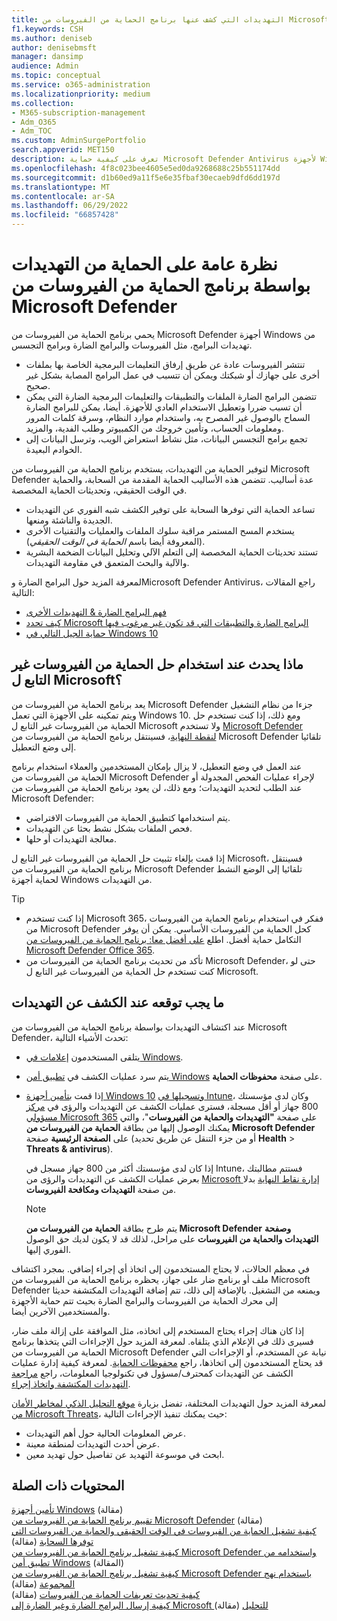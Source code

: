 ```yaml
---
title: التهديدات التي كشف عنها برنامج الحماية من الفيروسات من Microsoft Defender
f1.keywords: CSH
ms.author: deniseb
author: denisebmsft
manager: dansimp
audience: Admin
ms.topic: conceptual
ms.service: o365-administration
ms.localizationpriority: medium
ms.collection:
- M365-subscription-management
- Adm_O365
- Adm_TOC
ms.custom: AdminSurgePortfolio
search.appverid: MET150
description: تعرف على كيفية حماية Microsoft Defender Antivirus لأجهزة Windows من تهديدات البرامج، مثل الفيروسات والبرامج الضارة وبرامج التجسس.
ms.openlocfilehash: 4f8c023bee4605e5ed0da9268688c25b551174dd
ms.sourcegitcommit: d1b60ed9a11f5e6e35fbaf30ecaeb9dfd6dd197d
ms.translationtype: MT
ms.contentlocale: ar-SA
ms.lasthandoff: 06/29/2022
ms.locfileid: "66857428"
---
```

# <a name="overview-of-threat-protection-by-microsoft-defender-antivirus"></a>نظرة عامة على الحماية من التهديدات بواسطة برنامج الحماية من الفيروسات من Microsoft Defender

يحمي برنامج الحماية من الفيروسات من Microsoft Defender أجهزة Windows من تهديدات البرامج، مثل الفيروسات والبرامج الضارة وبرامج التجسس.

- تنتشر الفيروسات عادة عن طريق إرفاق التعليمات البرمجية الخاصة بها بملفات أخرى على جهازك أو شبكتك ويمكن أن تتسبب في عمل البرامج المصابة بشكل غير صحيح.
- تتضمن البرامج الضارة الملفات والتطبيقات والتعليمات البرمجية الضارة التي يمكن أن تسبب ضررا وتعطيل الاستخدام العادي للأجهزة. أيضا، يمكن للبرامج الضارة السماح بالوصول غير المصرح به، واستخدام موارد النظام، وسرقة كلمات المرور ومعلومات الحساب، وتأمين خروجك من الكمبيوتر وطلب الفدية، والمزيد.
- تجمع برامج التجسس البيانات، مثل نشاط استعراض الويب، وترسل البيانات إلى الخوادم البعيدة.
 
لتوفير الحماية من التهديدات، يستخدم برنامج الحماية من الفيروسات من Microsoft Defender عدة أساليب. تتضمن هذه الأساليب الحماية المقدمة من السحابة، والحماية في الوقت الحقيقي، وتحديثات الحماية المخصصة.

- تساعد الحماية التي توفرها السحابة على توفير الكشف شبه الفوري عن التهديدات الجديدة والناشئة ومنعها.
- يستخدم المسح المستمر مراقبة سلوك الملفات والعمليات والتقنيات الأخرى (المعروفة أيضا باسم *الحماية في الوقت الحقيقي*).
- تستند تحديثات الحماية المخصصة إلى التعلم الآلي وتحليل البيانات الضخمة البشرية والآلية والبحث المتعمق في مقاومة التهديدات. 

لمعرفة المزيد حول البرامج الضارة وMicrosoft Defender Antivirus، راجع المقالات التالية: 

- [فهم البرامج الضارة & التهديدات الأخرى](/windows/security/threat-protection/intelligence/understanding-malware)
- [كيف تحدد Microsoft البرامج الضارة والتطبيقات التي قد تكون غير مرغوب فيها](/windows/security/threat-protection/intelligence/criteria)
- [حماية الجيل التالي في Windows 10](/windows/security/threat-protection/microsoft-defender-antivirus/microsoft-defender-antivirus-in-windows-10)

## <a name="what-happens-when-a-non-microsoft-antivirus-solution-is-used"></a>ماذا يحدث عند استخدام حل الحماية من الفيروسات غير التابع ل Microsoft؟ 

يعد برنامج الحماية من الفيروسات من Microsoft Defender جزءا من نظام التشغيل ويتم تمكينه على الأجهزة التي تعمل Windows 10. ومع ذلك، إذا كنت تستخدم حل الحماية من الفيروسات غير التابع ل Microsoft ولا تستخدم [Microsoft Defender لنقطة النهاية](/windows/security/threat-protection/microsoft-defender-atp/microsoft-defender-advanced-threat-protection)، فسينتقل برنامج الحماية من الفيروسات من Microsoft Defender تلقائيا إلى وضع التعطيل.  

عند العمل في وضع التعطيل، لا يزال بإمكان المستخدمين والعملاء استخدام برنامج الحماية من الفيروسات من Microsoft Defender لإجراء عمليات الفحص المجدولة أو عند الطلب لتحديد التهديدات؛ ومع ذلك، لن يعود برنامج الحماية من الفيروسات من Microsoft Defender:

- يتم استخدامها كتطبيق الحماية من الفيروسات الافتراضي.
- فحص الملفات بشكل نشط بحثا عن التهديدات.
- معالجة التهديدات أو حلها.

إذا قمت بإلغاء تثبيت حل الحماية من الفيروسات غير التابع ل Microsoft، فسينتقل برنامج الحماية من الفيروسات من Microsoft Defender تلقائيا إلى الوضع النشط لحماية أجهزة Windows من التهديدات.

> [!TIP]
> - إذا كنت تستخدم Microsoft 365، ففكر في استخدام برنامج الحماية من الفيروسات من Microsoft Defender كحل الحماية من الفيروسات الأساسي. يمكن أن يوفر التكامل حماية أفضل. اطلع [على أفضل معا: برنامج الحماية من الفيروسات من Microsoft Defender Office 365](/windows/security/threat-protection/microsoft-defender-antivirus/office-365-microsoft-defender-antivirus).
> - تأكد من تحديث برنامج الحماية من الفيروسات من Microsoft Defender، حتى لو كنت تستخدم حل الحماية من الفيروسات غير التابع ل Microsoft.

## <a name="what-to-expect-when-threats-are-detected"></a>ما يجب توقعه عند الكشف عن التهديدات

عند اكتشاف التهديدات بواسطة برنامج الحماية من الفيروسات من Microsoft Defender، تحدث الأشياء التالية:

- يتلقى المستخدمون [إعلامات في Windows](https://support.microsoft.com/windows/8942c744-6198-fe56-4639-34320cf9444e). 
- يتم سرد عمليات الكشف في [تطبيق أمن Windows](/windows/security/threat-protection/windows-defender-security-center/windows-defender-security-center) على صفحة **محفوظات الحماية**.  
- إذا قمت [بتأمين أجهزة Windows 10](../admin/setup/secure-win-10-pcs.md) [وتسجيلها في Intune](/mem/intune/enrollment/windows-enrollment-methods)، وكان لدى مؤسستك 800 جهاز أو أقل مسجلة، فسترى عمليات الكشف عن التهديدات والرؤى في <a href="https://go.microsoft.com/fwlink/p/?linkid=2024339" target="_blank">مركز مسؤولي Microsoft 365</a> على صفحة **"التهديدات والحماية من الفيروسات**"، والتي يمكنك الوصول إليها من بطاقة **الحماية من الفيروسات من Microsoft Defender** على **الصفحة الرئيسية**  صفحة (أو من جزء التنقل عن طريق تحديد **Health** > **Threats & antivirus**).

    إذا كان لدى مؤسستك أكثر من 800 جهاز مسجل في Intune، فستتم مطالبتك بعرض عمليات الكشف عن التهديدات والرؤى من [Microsoft إدارة نقاط النهاية](/mem/endpoint-manager-overview) بدلا من صفحة **التهديدات ومكافحة الفيروسات**.
 
    > [!NOTE]
    > يتم طرح بطاقة **الحماية من الفيروسات من Microsoft Defender** **وصفحة التهديدات والحماية من الفيروسات** على مراحل، لذلك قد لا يكون لديك حق الوصول الفوري إليها.

في معظم الحالات، لا يحتاج المستخدمون إلى اتخاذ أي إجراء إضافي. بمجرد اكتشاف ملف أو برنامج ضار على جهاز، يحظره برنامج الحماية من الفيروسات من Microsoft Defender ويمنعه من التشغيل. بالإضافة إلى ذلك، تتم إضافة التهديدات المكتشفة حديثا إلى محرك الحماية من الفيروسات والبرامج الضارة بحيث تتم حماية الأجهزة والمستخدمين الآخرين أيضا.  

إذا كان هناك إجراء يحتاج المستخدم إلى اتخاذه، مثل الموافقة على إزالة ملف ضار، فسيرى ذلك في الإعلام الذي يتلقاه. لمعرفة المزيد حول الإجراءات التي يتخذها برنامج الحماية من الفيروسات من Microsoft Defender نيابة عن المستخدم، أو الإجراءات التي قد يحتاج المستخدمون إلى اتخاذها، راجع [محفوظات الحماية](https://support.microsoft.com/office/f1e5fd95-09b4-46d1-b8c7-1059a1e09708). لمعرفة كيفية إدارة عمليات الكشف عن التهديدات كمحترف/مسؤول في تكنولوجيا المعلومات، راجع [مراجعة التهديدات المكتشفة واتخاذ إجراء](m365bp-review-threats-take-action.md).

لمعرفة المزيد حول التهديدات المختلفة، تفضل بزيارة <a href="https://www.microsoft.com/wdsi/threats" target="_blank">موقع التحليل الذكي لمخاطر الأمان من Microsoft Threats</a>، حيث يمكنك تنفيذ الإجراءات التالية: 

- عرض المعلومات الحالية حول أهم التهديدات.
- عرض أحدث التهديدات لمنطقة معينة.
- ابحث في موسوعة التهديد عن تفاصيل حول تهديد معين.

## <a name="related-content"></a>المحتويات ذات الصلة

[تأمين أجهزة Windows](/misc/m365bp-secure-windows-devices) (مقالة)\
[تقييم برنامج الحماية من الفيروسات من Microsoft Defender](/windows/security/threat-protection/microsoft-defender-antivirus/evaluate-microsoft-defender-antivirus) (مقالة)\
[كيفية تشغيل الحماية من الفيروسات في الوقت الحقيقي والحماية من الفيروسات التي توفرها السحابة](/mem/intune/user-help/turn-on-defender-windows#turn-on-real-time-and-cloud-delivered-protection) (مقالة)\
[كيفية تشغيل برنامج الحماية من الفيروسات من Microsoft Defender واستخدامه من تطبيق أمن Windows](/windows/security/threat-protection/microsoft-defender-antivirus/microsoft-defender-security-center-antivirus) (المقالة)\
[كيفية تشغيل برنامج الحماية من الفيروسات من Microsoft Defender باستخدام نهج المجموعة](/mem/intune/user-help/turn-on-defender-windows#turn-on-windows-defender) (مقالة)\
[كيفية تحديث تعريفات الحماية من الفيروسات](/mem/intune/user-help/turn-on-defender-windows#update-your-antivirus-definitions) (مقالة)\
[كيفية إرسال البرامج الضارة وغير الضارة إلى Microsoft للتحليل](/microsoft-365/security/office-365-security/submitting-malware-and-non-malware-to-microsoft-for-analysis) (مقالة)